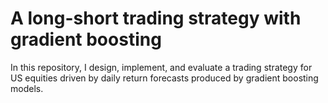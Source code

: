 # A long-short trading strategy with gradient boosting

In this repository, I design, implement, and evaluate a trading strategy for US equities driven by daily return forecasts produced by gradient 
boosting models.
